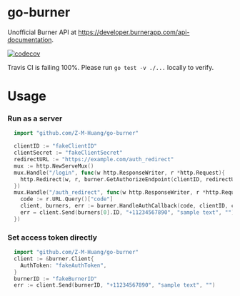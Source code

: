 # go-burner
Unofficial Burner API at https://developer.burnerapp.com/api-documentation. 

[![codecov](https://codecov.io/gh/Z-M-Huang/go-burner/branch/master/graph/badge.svg)](https://codecov.io/gh/Z-M-Huang/go-burner)

Travis CI is failing 100%. Please run `go test -v ./...` locally to verify.

# Usage
### Run as a server
```go
  import "github.com/Z-M-Huang/go-burner"

  clientID := "fakeClientID"
  clientSecret := "fakeClientSecret"
  redirectURL := "https://example.com/auth_redirect"
  mux := http.NewServeMux()
  mux.Handle("/login", func(w http.ResponseWriter, r *http.Request){
    http.Redirect(w, r, burner.GetAuthorizeEndpoint(clientID, redirectURL), 301)
  })
  mux.Handle("/auth_redirect", func(w http.ResponseWriter, r *http.Request){
    code := r.URL.Query()["code"]
    client, burners, err := burner.HandleAuthCallback(code, clientID, clientSecret, redirectURL)
    err = client.Send(burners[0].ID, "+11234567890", "sample text", "")
  })
```

### Set access token directly
```go
  import "github.com/Z-M-Huang/go-burner"
  client := &burner.Client{
    AuthToken: "fakeAuthToken",
  }
  burnerID := "fakeBurnerID"
  err := client.Send(burnerID, "+11234567890", "sample text", "")
```
